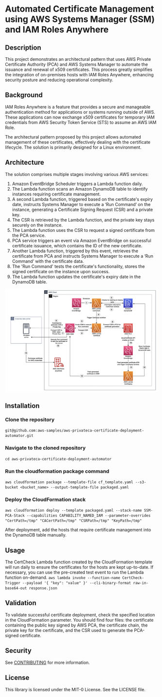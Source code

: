 # Automated Certificate Management using AWS Systems Manager (SSM) and IAM Roles Anywhere

## Description
This project demonstrates an architectural pattern that uses AWS Private Certificate Authority (PCA) and AWS Systems Manager to automate the issuance and renewal of x509 certificates. This process greatly simplifies the integration of on-premises hosts with IAM Roles Anywhere, enhancing security posture and reducing operational complexity.


## Background
IAM Roles Anywhere is a feature that provides a secure and manageable authentication method for applications or systems running outside of AWS. These applications can now exchange x509 certificates for temporary IAM credentials from AWS Security Token Service (STS) to assume an AWS IAM Role.

The architectural pattern proposed by this project allows automated management of these certificates, effectively dealing with the certificate lifecycle. The solution is primarily designed for a Linux environment.

## Architecture
The solution comprises multiple stages involving various AWS services:

1. Amazon EventBridge Scheduler triggers a Lambda function daily.
2. The Lambda function scans an Amazon DynamoDB table to identify instances requiring certificate management.
3. A second Lambda function, triggered based on the certificate's expiry date, instructs Systems Manager to execute a ‘Run Command’ on the instance, generating a Certificate Signing Request (CSR) and a private key.
4. The CSR is retrieved by the Lambda function, and the private key stays securely on the instance.
5. The Lambda function uses the CSR to request a signed certificate from the PCA service.
6. PCA service triggers an event via Amazon EventBridge on successful certificate issuance, which contains the ID of the new certificate.
7. Another Lambda function, triggered by this event, retrieves the certificate from PCA and instructs Systems Manager to execute a ‘Run Command’ with the certificate data.
8. The 'Run Command' tests the certificate's functionality, stores the signed certificate on the instance upon success.
9. The Lambda function updates the certificate's expiry date in the DynamoDB table.

![Diagram](./diagram.png)

## Installation
### Clone the repository
`git@github.com:aws-samples/aws-privateca-certificate-deployment-automator.git`

### Navigate to the cloned repository
`cd aws-privateca-certificate-deployment-automator`

### Run the cloudformation package command
`aws cloudformation package --template-file cf_template.yaml --s3-bucket <bucket_name> --output-template-file packaged.yaml`

### Deploy the CloudFormation stack
`aws cloudformation deploy --template packaged.yaml --stack-name SSM-PCA-Stack --capabilities CAPABILITY_NAMED_IAM --parameter-overrides "CertPath=/tmp" "CACertPath=/tmp" "CSRPath=/tmp" "KeyPath=/tmp"`

After deployment, add the hosts that require certificate management into the DynamoDB table manually.

## Usage
The CertCheck Lambda function created by the CloudFormation template will run daily to ensure the certificates for the hosts are kept up-to-date. If necessary, you can use the pre-created test event to run the Lambda function on-demand.
`aws lambda invoke --function-name CertCheck-Trigger --payload '{ "key": "value" }' --cli-binary-format raw-in-base64-out response.json`

## Validation
To validate successful certificate deployment, check the specified location in the CloudFormation parameter. You should find four files: the certificate containing the public key signed by AWS PCA, the certificate chain, the private key for the certificate, and the CSR used to generate the PCA-signed certificate.

## Security

See [CONTRIBUTING](CONTRIBUTING.md#security-issue-notifications) for more information.

## License

This library is licensed under the MIT-0 License. See the LICENSE file.


